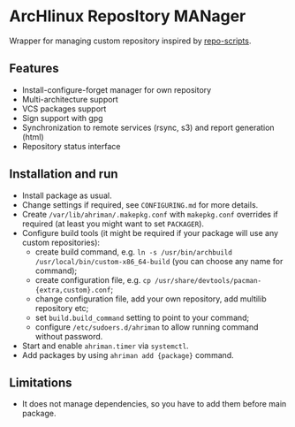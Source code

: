 # ArcHlinux ReposItory MANager

Wrapper for managing custom repository inspired by [repo-scripts](https://github.com/arcan1s/repo-scripts).

## Features

* Install-configure-forget manager for own repository
* Multi-architecture support
* VCS packages support
* Sign support with gpg
* Synchronization to remote services (rsync, s3) and report generation (html) 
* Repository status interface

## Installation and run

* Install package as usual.
* Change settings if required, see `CONFIGURING.md` for more details.
* Create `/var/lib/ahriman/.makepkg.conf` with `makepkg.conf` overrides if required (at least you might want to set `PACKAGER`).
* Configure build tools (it might be required if your package will use any custom repositories):
    * create build command, e.g. `ln -s /usr/bin/archbuild /usr/local/bin/custom-x86_64-build` (you can choose any name for command);
    * create configuration file, e.g. `cp /usr/share/devtools/pacman-{extra,custom}.conf`;
    * change configuration file, add your own repository, add multilib repository etc;
    * set `build.build_command` setting to point to your command;
    * configure `/etc/sudoers.d/ahriman` to allow running command without password.
* Start and enable `ahriman.timer` via `systemctl`.
* Add packages by using `ahriman add {package}` command.

## Limitations

* It does not manage dependencies, so you have to add them before main package.